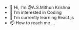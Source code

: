 - 👋 Hi, I’m @A.S.Mithun Krishna
- 👀 I’m interested in Coding
- 🌱 I’m currently learning React.js
- 📫 How to reach me ...
<!---
DjMithunK/DjMithunK is a ✨ special ✨ repository because its `README.md` (this file) appears on your GitHub profile.
You can click the Preview link to take a look at your changes.
--->
